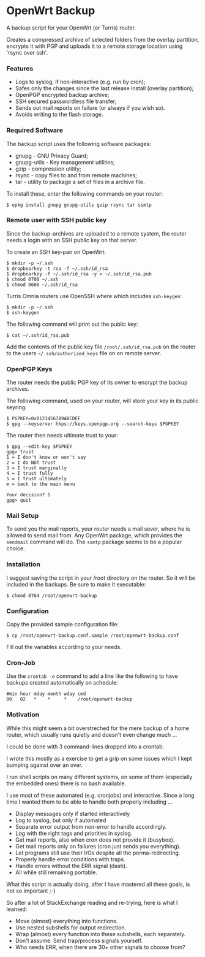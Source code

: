 # OpenWrt Backup

A backup script for your OpenWrt (or Turris) router.

Creates a compressed archive of selected folders from the overlay partition,
encrypts it with PGP and uploads it to a remote storage location using
'rsync over ssh'.

### Features

* Logs to syslog, if non-interactive (e.g. run by cron);
* Safes only the changes since the last release install (overlay partition);
* OpenPGP encrypted backup archive;
* SSH secured passwordless file transfer;
* Sends out mail reports on failure (or always if you wish so).
* Avoids writing to the flash storage.


### Required Software

The backup script uses the following software packages:

* gnupg - GNU Privacy Guard;
* gnupg-utils - Key management utilities;
* gzip - compression utility;
* rsync - copy files to and from remote machines;
* tar - utility to package a set of files in a archive file.

To install these, enter the following commands on your router:

    $ opkg install gnupg gnupg-utils gzip rsync tar ssmtp


### Remote user with SSH public key

Since the backup-archives are uploaded to a remote system, the router needs a
login with an SSH public key on that server.

To create an SSH key-pair on OpenWrt:

    $ mkdir -p ~/.ssh
    $ dropbearkey -t rsa -f ~/.ssh/id_rsa
    $ dropbearkey -f ~/.ssh/id_rsa -y > ~/.ssh/id_rsa.pub
    $ chmod 0700 ~/.ssh
    $ chmod 0600 ~/.ssh/id_rsa

Turris Omnia routers use OpenSSH where which includes `ssh-keygen`:

    $ mkdir -p ~/.ssh
    $ ssh-keygen

The following command will print out the public key:

    $ cat ~/.ssh/id_rsa.pub

Add the contents of the public key file `/root/.ssh/id_rsa.pub` on the router to
the users `~/.ssh/authorized_keys` file on on remote server.


### OpenPGP Keys

The router needs the public PGP key of its owner to encrypt the backup archives.

The following command, used on your router, will store your key in its public
keyring:

    $ PGPKEY=0x0123456789ABCDEF
    $ gpg --keyserver hkps://keys.openpgp.org --search-keys $PGPKEY

The router then needs ultimate trust to your:

    $ gpg --edit-key $PGPKEY
    gpg> trust
    1 = I don't know or won't say
    2 = I do NOT trust
    3 = I trust marginally
    4 = I trust fully
    5 = I trust ultimately
    m = back to the main menu

    Your decision? 5
    gpg> quit


### Mail Setup

To send you the mail reports, your router needs a mail sever, where he is
allowed to send mail from. Any OpenWrt package, which provides the `sendmail`
command will do. The `ssmtp` package seems to be a popular choice.


### Installation

I suggest saving the script in your /root directory on the router. So it will be included in the backups. Be sure to make it executable:

    $ chmod 0764 /root/openwrt-backup


### Configuration

Copy the provided sample configuration file:

    $ cp /root/openwrt-backup.conf.sample /root/openwrt-backup.conf

Fill out the variables according to your needs.


### Cron-Job

Use the `crontab -e` command to add a line like the following to have backups created automatically on schedule:

    #min hour mday month wday cmd
    00   02   *    *     *    /root/openwrt-backup


### Motivation

While this might seem a bit overstreched for the mere backup of a home router, which usually runs quietly and doesn't even change much ...

I could be done with 3 command-lines dropped into a crontab.

I wrote this mostly as a exercise to get a grip on some issues which I kept bumping against over an over.

I run shell scripts on many different systems, on some of them (especially the embedded ones) there is no bash available.

I use most of these automated (e.g. cronjobs) and interactive. Since a long time I wanted them to be able to handle both properly including ...

   * Display messages only if started interactively
   * Log to syslog, but only if automated
   * Separate error output from non-error to handle accordingly.
   * Log with the right tags and priorities in syslog.
   * Get mail reports, also when cron does not provide it (busybox).
   * Get mail reports only on failures (cron just sends you everything).
   * Let programs still use their I/Os despite all the perma-redirecting.
   * Properly handle error conditions with traps.
   * Handle errors without the ERR signal (dash).
   * All while still remaining portable.

What this script is actually doing, after I have mastered all these goals, is not so important ;-)

So after a lot of StackExchange reading and re-trying, here is what I learned:

   * Move (almost) everything into functions.
   * Use nested subshells for output redirection.
   * Wrap (almost) every function into these subshells, each separately.
   * Don't assume. Send trap/process signals yourself.
   * Who needs ERR, when there are 30+ other signals to choose from?

